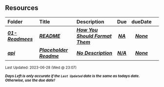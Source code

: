 ## Resources

| Folder | Title | Description | Due | dueDate |  |
|:------|:------|:------|:-----:|:-----:|-----|
| ***<a href="https://github.com/rugbyprof/4883-Software-Tools/tree/master/Resources/01-Readmees">01-Readmees</a>*** | ***<a href="https://github.com/rugbyprof/4883-Software-Tools/tree/master/Resources/01-Readmees"> README </a>*** | ***<a href="https://github.com/rugbyprof/4883-Software-Tools/tree/master/Resources/01-Readmees"> How You Should Format Them</a>*** | ***<a href="https://github.com/rugbyprof/4883-Software-Tools/tree/master/Resources/01-Readmees"> NA</a>*** | ***<a href="https://github.com/rugbyprof/4883-Software-Tools/tree/master/Resources/01-Readmees">None</a>*** |  |
| ***<a href="https://github.com/rugbyprof/4883-Software-Tools/tree/master/Resources/api">api</a>*** | ***<a href="https://github.com/rugbyprof/4883-Software-Tools/tree/master/Resources/api"> Placeholder Readme </a>*** | ***<a href="https://github.com/rugbyprof/4883-Software-Tools/tree/master/Resources/api"> No Description</a>*** | ***<a href="https://github.com/rugbyprof/4883-Software-Tools/tree/master/Resources/api">N/A</a>*** | ***<a href="https://github.com/rugbyprof/4883-Software-Tools/tree/master/Resources/api">None</a>*** |  |

<sup>Last Updated: 2023-06-28 (Wed @ 23:07)</sup> 

<sup>***Days Left is only accurate if the `Last Updated` date is the same as todays date. Otherwise, use the due date!***</sup> 